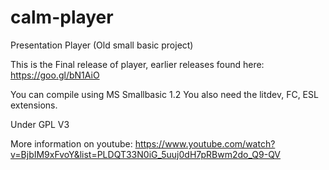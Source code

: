 # calm-player
Presentation Player (Old small basic project)

This is the Final release of player, earlier releases found here:
https://goo.gl/bN1AiO

You can compile using MS Smallbasic 1.2
You also need the litdev, FC, ESL extensions.

Under GPL V3

More information on youtube:
https://www.youtube.com/watch?v=BjbIM9xFvoY&list=PLDQT33N0iG_5uuj0dH7pRBwm2do_Q9-QV
